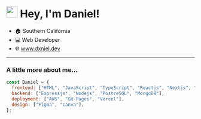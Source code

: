 <h1 align="left" id="macropower-title"><img src="https://i.giphy.com/media/v1.Y2lkPTc5MGI3NjExbDczb3phcXp1bDh3dG1oZ3c1ZjF0cWFvbTJmM3NvbnVkbnl3MDlxbiZlcD12MV9pbnRlcm5hbF9naWZfYnlfaWQmY3Q9cw/WFZvB7VIXBgiz3oDXE/giphy.gif" width="30"> Hey, I'm Daniel!</h1>

- :house: Southern California 
- :computer: Web Developer
 - 🌐 <a href="https://www.dxniel.dev">www.dxniel.dev</a>
---

### A little more about me...





```JavaScript
const Daniel = {
  frontend: ["HTML", "JavaScript", "TypeScript", "Reactjs", "Nextjs", "CSS", "Tailwind"],
  backend: ["Expressjs", "Nodejs", "PostreSQL", "MongoDB"],
  deployment: ["AWS", "GH-Pages", "Vercel"],
  design: ["Figma", "Canva"],
};
```

